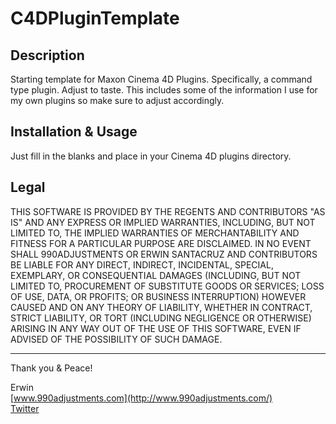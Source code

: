 C4DPluginTemplate
=========

Description
-----------

Starting template for Maxon Cinema 4D Plugins. 
Specifically, a command type plugin. Adjust to taste. This includes
some of the information I use for my own plugins so make sure to
adjust accordingly.

Installation & Usage
--------------------

Just fill in the blanks and place in your Cinema 4D plugins directory.

Legal
-----

THIS SOFTWARE IS PROVIDED BY THE REGENTS AND CONTRIBUTORS "AS IS" AND ANY
EXPRESS OR IMPLIED WARRANTIES, INCLUDING, BUT NOT LIMITED TO, THE IMPLIED
WARRANTIES OF MERCHANTABILITY AND FITNESS FOR A PARTICULAR PURPOSE ARE
DISCLAIMED. IN NO EVENT SHALL 990ADJUSTMENTS OR ERWIN SANTACRUZ AND CONTRIBUTORS
BE LIABLE FOR ANY DIRECT, INDIRECT, INCIDENTAL, SPECIAL, EXEMPLARY, OR CONSEQUENTIAL
DAMAGES (INCLUDING, BUT NOT LIMITED TO, PROCUREMENT OF SUBSTITUTE GOODS OR SERVICES;
LOSS OF USE, DATA, OR PROFITS; OR BUSINESS INTERRUPTION) HOWEVER CAUSED AND
ON ANY THEORY OF LIABILITY, WHETHER IN CONTRACT, STRICT LIABILITY, OR TORT
(INCLUDING NEGLIGENCE OR OTHERWISE) ARISING IN ANY WAY OUT OF THE USE OF THIS
SOFTWARE, EVEN IF ADVISED OF THE POSSIBILITY OF SUCH DAMAGE.

------------

Thank you & Peace!

Erwin  
[www.990adjustments.com](http://www.990adjustments.com/)  
[Twitter](http://www.twitter.com/990adjustments/)
